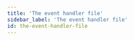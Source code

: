 ```yaml
---
title: 'The event handler file'
sidebar_label: 'The event handler file'
id: the-event-handler-file
---
```

